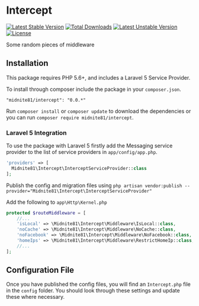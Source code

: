 # Intercept 
[![Latest Stable Version](https://poser.pugx.org/midnite81/intercept/version)](https://packagist.org/packages/midnite81/intercept) [![Total Downloads](https://poser.pugx.org/midnite81/intercept/downloads)](https://packagist.org/packages/midnite81/intercept) [![Latest Unstable Version](https://poser.pugx.org/midnite81/intercept/v/unstable)](https://packagist.org/packages/midnite81/intercept) [![License](https://poser.pugx.org/midnite81/intercept/license.svg)](https://packagist.org/packages/midnite81/intercept)

Some random pieces of middleware

## Installation

This package requires PHP 5.6+, and includes a Laravel 5 Service Provider.

To install through composer include the package in your `composer.json`.

    "midnite81/intercept": "0.0.*"

Run `composer install` or `composer update` to download the dependencies or you can run `composer require midnite81/intercept`.

### Laravel 5 Integration

To use the package with Laravel 5 firstly add the Messaging service provider to the list of service providers 
in `app/config/app.php`.

```php
'providers' => [
  Midnite81\Intercept\InterceptServiceProvider::class       
];
```
    
Publish the config and migration files using 
`php artisan vendor:publish --provider="Midnite81\Intercept\InterceptServiceProvider"`

Add the following to `app\Http\Kernel.php`

```php
protected $routeMiddleware = [
    //...
    'isLocal' => \Midnite81\Intercept\Middleware\IsLocal::class,
    'noCache' => \Midnite81\Intercept\Middleware\NoCache::class,
    'noFacebook' => \Midnite81\Intercept\Middleware\NoFacebook::class,
    'homeIps' => \Midnite81\Intercept\Middleware\RestrictHomeIp::class,
    //...
];
```
    
## Configuration File

Once you have published the config files, you will find an `Intercept.php` file in the `config` folder. You should
look through these settings and update these where necessary. 

